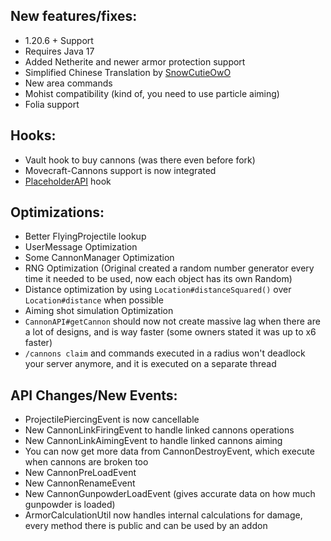 New features/fixes:
---------------
- 1.20.6 + Support
- Requires Java 17
- Added Netherite and newer armor protection support
- Simplified Chinese Translation by [SnowCutieOwO](https://github.com/SnowCutieOwO)
- New area commands
- Mohist compatibility (kind of, you need to use particle aiming)
- Folia support

Hooks:
---------------
- Vault hook to buy cannons (was there even before fork)
- Movecraft-Cannons support is now integrated
- [PlaceholderAPI](./PLACEHOLDERS.md) hook

Optimizations:
---------------
- Better FlyingProjectile lookup
- UserMessage Optimization
- Some CannonManager Optimization
- RNG Optimization (Original created a random number generator every time it needed to be used, now each object has its own Random)
- Distance optimization by using `Location#distanceSquared()` over `Location#distance` when possible
- Aiming shot simulation Optimization
- `CannonAPI#getCannon` should now not create massive lag when there are a lot of designs, and is way faster (some owners stated it was up to x6 faster)
- `/cannons claim` and commands executed in a radius won't deadlock your server anymore, and it is executed on a separate thread

API Changes/New Events:
--------------
- ProjectilePiercingEvent is now cancellable
- New CannonLinkFiringEvent to handle linked cannons operations
- New CannonLinkAimingEvent to handle linked cannons aiming
- You can now get more data from CannonDestroyEvent, which execute when cannons are broken too
- New CannonPreLoadEvent 
- New CannonRenameEvent
- New CannonGunpowderLoadEvent (gives accurate data on how much gunpowder is loaded)
- ArmorCalculationUtil now handles internal calculations for damage, every method there is public and can be used by an addon